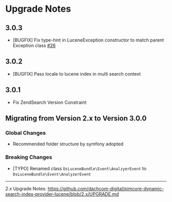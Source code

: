 # Upgrade Notes

## 3.0.3
- [BUGFIX] Fix type-hint in LuceneException constructor to match parent Exception class [#26](https://github.com/dachcom-digital/pimcore-dynamic-search-index-provider-lucene/issues/26)

## 3.0.2
- [BUGFIX] Pass locale to lucene index in multi search context

## 3.0.1
- Fix ZendSearch Version Constraint

## Migrating from Version 2.x to Version 3.0.0

### Global Changes
- Recommended folder structure by symfony adopted

### Breaking Changes
- [TYPO] Renamed class `DsLuceneBundle\Event\AnalzyerEvent` to `DsLuceneBundle\Event\AnalyzerEvent`

***

2.x Upgrade Notes: https://github.com/dachcom-digital/pimcore-dynamic-search-index-provider-lucene/blob/2.x/UPGRADE.md
